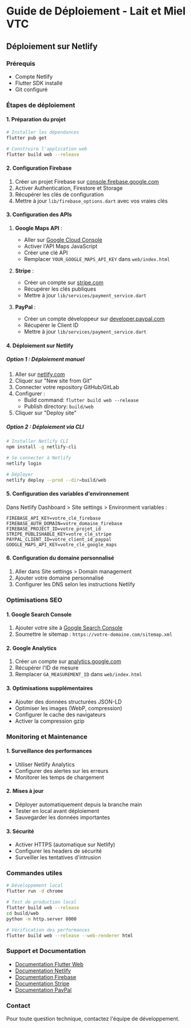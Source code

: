 # Guide de Déploiement - Lait et Miel VTC

## Déploiement sur Netlify

### Prérequis
- Compte Netlify
- Flutter SDK installé
- Git configuré

### Étapes de déploiement

#### 1. Préparation du projet
```bash
# Installer les dépendances
flutter pub get

# Construire l'application web
flutter build web --release
```

#### 2. Configuration Firebase
1. Créer un projet Firebase sur [console.firebase.google.com](https://console.firebase.google.com)
2. Activer Authentication, Firestore et Storage
3. Récupérer les clés de configuration
4. Mettre à jour `lib/firebase_options.dart` avec vos vraies clés

#### 3. Configuration des APIs
1. **Google Maps API** :
   - Aller sur [Google Cloud Console](https://console.cloud.google.com)
   - Activer l'API Maps JavaScript
   - Créer une clé API
   - Remplacer `YOUR_GOOGLE_MAPS_API_KEY` dans `web/index.html`

2. **Stripe** :
   - Créer un compte sur [stripe.com](https://stripe.com)
   - Récupérer les clés publiques
   - Mettre à jour `lib/services/payment_service.dart`

3. **PayPal** :
   - Créer un compte développeur sur [developer.paypal.com](https://developer.paypal.com)
   - Récupérer le Client ID
   - Mettre à jour `lib/services/payment_service.dart`

#### 4. Déploiement sur Netlify

##### Option 1 : Déploiement manuel
1. Aller sur [netlify.com](https://netlify.com)
2. Cliquer sur "New site from Git"
3. Connecter votre repository GitHub/GitLab
4. Configurer :
   - Build command: `flutter build web --release`
   - Publish directory: `build/web`
5. Cliquer sur "Deploy site"

##### Option 2 : Déploiement via CLI
```bash
# Installer Netlify CLI
npm install -g netlify-cli

# Se connecter à Netlify
netlify login

# Déployer
netlify deploy --prod --dir=build/web
```

#### 5. Configuration des variables d'environnement
Dans Netlify Dashboard > Site settings > Environment variables :
```
FIREBASE_API_KEY=votre_clé_firebase
FIREBASE_AUTH_DOMAIN=votre_domaine_firebase
FIREBASE_PROJECT_ID=votre_projet_id
STRIPE_PUBLISHABLE_KEY=votre_clé_stripe
PAYPAL_CLIENT_ID=votre_client_id_paypal
GOOGLE_MAPS_API_KEY=votre_clé_google_maps
```

#### 6. Configuration du domaine personnalisé
1. Aller dans Site settings > Domain management
2. Ajouter votre domaine personnalisé
3. Configurer les DNS selon les instructions Netlify

### Optimisations SEO

#### 1. Google Search Console
1. Ajouter votre site à [Google Search Console](https://search.google.com/search-console)
2. Soumettre le sitemap : `https://votre-domaine.com/sitemap.xml`

#### 2. Google Analytics
1. Créer un compte sur [analytics.google.com](https://analytics.google.com)
2. Récupérer l'ID de mesure
3. Remplacer `GA_MEASUREMENT_ID` dans `web/index.html`

#### 3. Optimisations supplémentaires
- Ajouter des données structurées JSON-LD
- Optimiser les images (WebP, compression)
- Configurer le cache des navigateurs
- Activer la compression gzip

### Monitoring et Maintenance

#### 1. Surveillance des performances
- Utiliser Netlify Analytics
- Configurer des alertes sur les erreurs
- Monitorer les temps de chargement

#### 2. Mises à jour
- Déployer automatiquement depuis la branche main
- Tester en local avant déploiement
- Sauvegarder les données importantes

#### 3. Sécurité
- Activer HTTPS (automatique sur Netlify)
- Configurer les headers de sécurité
- Surveiller les tentatives d'intrusion

### Commandes utiles

```bash
# Développement local
flutter run -d chrome

# Test de production local
flutter build web --release
cd build/web
python -m http.server 8000

# Vérification des performances
flutter build web --release --web-renderer html
```

### Support et Documentation

- [Documentation Flutter Web](https://flutter.dev/web)
- [Documentation Netlify](https://docs.netlify.com)
- [Documentation Firebase](https://firebase.google.com/docs)
- [Documentation Stripe](https://stripe.com/docs)
- [Documentation PayPal](https://developer.paypal.com/docs)

### Contact
Pour toute question technique, contactez l'équipe de développement.
